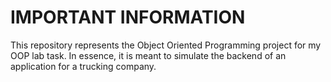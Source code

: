 # IMPORTANT INFORMATION

This repository represents the Object Oriented Programming project for my OOP lab task. 
In essence, it is meant to simulate the backend of an application for a trucking company.
